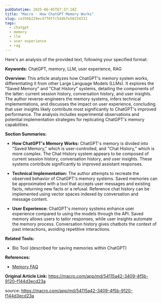 ```yaml
---
pubDatetime: 2025-06-05T07:37:18Z
title: "Macro - How ChatGPT Memory Works"
slug: ce356b229ec47f0ffc5d4bfe50334331
tags:
  - chatgpt
  - memory
  - llm
  - user experience
  - rag
---
```


Here's an analysis of the provided text, following your specified format:

**Keywords:** ChatGPT, memory, LLM, user experience, RAG

**Overview:** This article analyzes how ChatGPT's memory system works, differentiating it from other Large Language Models (LLMs). It explores the "Saved Memory" and "Chat History" systems, detailing the components of the latter: current session history, conversation history, and user insights. The author reverse-engineers the memory systems, infers technical implementations, and discusses the impact on user experience, concluding that user insights likely contribute most significantly to ChatGPT's improved performance. The analysis includes experimental observations and potential implementation strategies for replicating ChatGPT's memory capabilities.

**Section Summaries:**

*   **How ChatGPT's Memory Works:** ChatGPT's memory is divided into "Saved Memory," which is user-controlled, and "Chat History," which is more complex. The Chat History system appears to be composed of current session history, conversation history, and user insights. These systems contribute significantly to improved assistant responses.

*   **Technical Implementation:** The author attempts to recreate the observed behavior of ChatGPT's memory systems. Saved memories can be approximated with a tool that accepts user messages and existing facts, returning new facts or a refusal. Reference chat history can be implemented using vector spaces indexed by conversation and message content.

*   **User Experience:** ChatGPT's memory systems enhance user experience compared to using the models through the API. Saved memory allows users to tailor responses, while user insights automate the memory process. Conversation history gives chatbots the context of past interactions, avoiding repetitive interactions.

**Related Tools:**

*   Bio Tool (described for saving memories within ChatGPT)

**References:**

*   [Memory FAQ](https://help.openai.com/en/articles/8590148-memory-faq)

**Original Article Link:** https://macro.com/app/md/54115a42-3409-4f5b-9120-f144d3ecd23a


source: https://macro.com/app/md/54115a42-3409-4f5b-9120-f144d3ecd23a